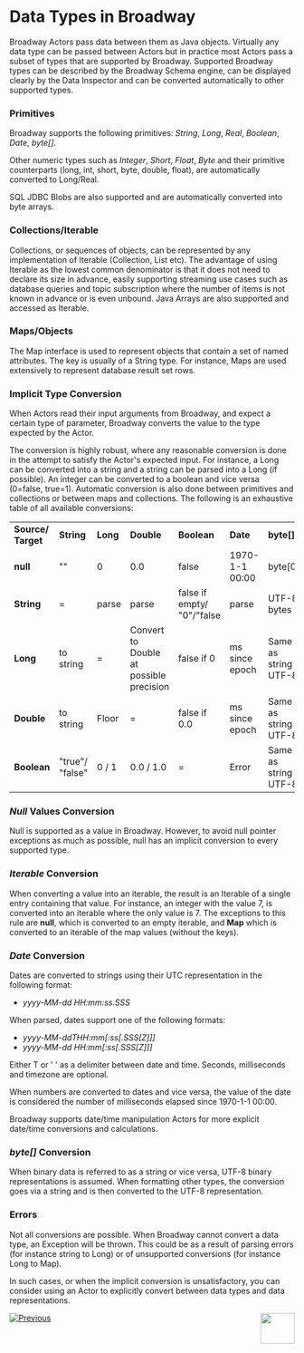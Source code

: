 # Data Types in Broadway

Broadway Actors pass data between them as Java objects. Virtually any data type can be passed between Actors but in practice most Actors pass a subset of types that are supported by Broadway.  Supported Broadway types can be described by the Broadway Schema engine, can be displayed clearly by the Data Inspector and can be converted automatically to other supported types.

### Primitives

Broadway supports the following primitives: *String*, *Long*, *Real*, *Boolean*, *Date*, *byte[]*.

Other numeric types such as *Integer*, *Short*, *Float*, *Byte* and their primitive counterparts (long, int, short, byte, double, float), are automatically converted to Long/Real.

SQL JDBC Blobs are also supported and are automatically converted into byte arrays.


### Collections/Iterable

Collections, or sequences of objects, can be represented by any implementation of Iterable (Collection, List etc). The advantage of using Iterable as the lowest common denominator is that it does not need to declare its size in advance, easily supporting streaming use cases such as database queries and topic subscription where the number of items is not known in advance or is even unbound.
Java Arrays are also supported and accessed as Iterable.


### Maps/Objects

The Map interface is used to represent objects that contain a set of named attributes. The key is usually of a String type. For instance, Maps are used extensively to represent database result set rows.


### Implicit Type Conversion

When Actors read their input arguments from Broadway, and expect a certain type of parameter, Broadway converts the value to the type expected by the Actor.

The conversion is highly robust, where any reasonable conversion is done in the attempt to satisfy the Actor's expected input. For instance, a Long can be converted into a string and a string can be parsed into a Long (if possible). An integer can be converted to a boolean and vice versa (0=false, true=1). Automatic conversion is also done between primitives and collections or between maps and collections. The following is an exhaustive table of all available conversions:

<table>
<tbody>
<tr>
<td><strong>Source/ Target</strong></td>
<td><strong>String</strong></td>
<td><strong>Long</strong></td>
<td><strong>Double</strong></td>
<td><strong>Boolean</strong></td>
<td><strong>Date</strong></td>
<td><strong>byte[]</strong></td>
<td><strong>Iterable</strong></td>
<td><strong>Map</strong></td>
</tr>
<tr>
<td><strong>null</strong></td>
<td>""</td>
<td>0</td>
<td>0.0</td>
<td>false</td>
<td>1970-1-1 00:00</td>
<td>byte[0]</td>
<td>Empty</td>
<td>Empty</td>
</tr>
<tr>
<td><strong>String</strong></td>
<td>=</td>
<td>parse</td>
<td>parse</td>
<td>false if empty/ "0"/"false</td>
<td>parse</td>
<td>UTF-8 bytes</td>
<td>Single entry</td>
<td>Error</td>
</tr>
<tr>
<td><strong>Long</strong></td>
<td>to string</td>
<td>=</td>
<td>Convert to Double at possible precision</td>
<td>false if 0</td>
<td>ms since epoch</td>
<td>Same as string UTF-8</td>
<td>Single entry</td>
<td>Error</td>
</tr>
<tr>
<td><strong>Double</strong></td>
<td>to string</td>
<td>Floor</td>
<td>=</td>
<td>false if 0.0</td>
<td>ms since epoch</td>
<td>Same as string UTF-8</td>
<td>Single entry</td>
<td>Error</td>
</tr>
<tr>
<td><strong>Boolean</strong></td>
<td>"true"/ "false"</td>
<td>0 / 1</td>
<td>0.0 / 1.0</td>
<td>=</td>
<td>Error</td>
<td>Same as string UTF-8</td>
<td>Single entry</td>
<td>Error</td>
</tr>
</tbody>
</table>

### *Null* Values Conversion

Null is supported as a value in Broadway. However, to avoid null pointer exceptions as much as possible, null has an implicit conversion to every supported type.

### *Iterable* Conversion
When converting a value into an iterable, the result is an Iterable of a single entry containing that value. For instance, an integer with the value 7, is converted into an iterable where the only value is 7. The exceptions to this rule are **null**, which is converted to an empty iterable, and **Map** which is converted to an iterable of the map values (without the keys).

### *Date* Conversion

Dates are converted to strings using their UTC representation in the following format:

-  *yyyy-MM-dd HH:mm:ss.SSS*

When parsed, dates support one of the following formats:
-  *yyyy-MM-ddTHH:mm[:ss[.SSS[Z]]]*
-  *yyyy-MM-dd HH:mm[:ss[.SSS[Z]]]*

Either T or ' ' as a delimiter between date and time. Seconds, milliseconds and timezone are optional.

When numbers are converted to dates and vice versa, the value of the date is considered the number of milliseconds elapsed since 1970-1-1 00:00.

Broadway supports date/time manipulation Actors for more explicit date/time conversions and calculations.


### *byte[]* Conversion

When binary data is referred to as a string or vice versa, UTF-8 binary representations is assumed. When formatting other types, the conversion goes via a string and is then converted to the UTF-8 representation.


### Errors

Not all conversions are possible. When Broadway cannot convert a data type, an Exception will be thrown. This could be as a result of parsing errors (for instance string to Long) or of unsupported conversions (for instance Long to Map).

In such cases, or when the implicit conversion is unsatisfactory, you can consider using an Actor to explicitly convert between data types and data representations.

[![Previous](/articles/images/Previous.png)](04_built_in_actor_types.md)[<img align="right" width="60" height="54" src="/articles/images/Next.png">](06_export_actor.md)

